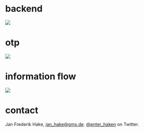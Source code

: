 # backend 

![][rasmusConcept]

# otp

![][rasmusOtp]

# information flow

![][rasmusInformationFlow]

# contact

Jan Frederik Hake, <jan_hake@gmx.de>. [@enter_haken](https://twitter.com/enter_haken) on Twitter.

[rasmusConcept]: ../readme_images/rasmus_concept.png
[rasmusOtp]: ../readme_images/rasmus_lib_otp.png
[rasmusInformationFlow]: ../readme_images/rasmus_information_flow.png
